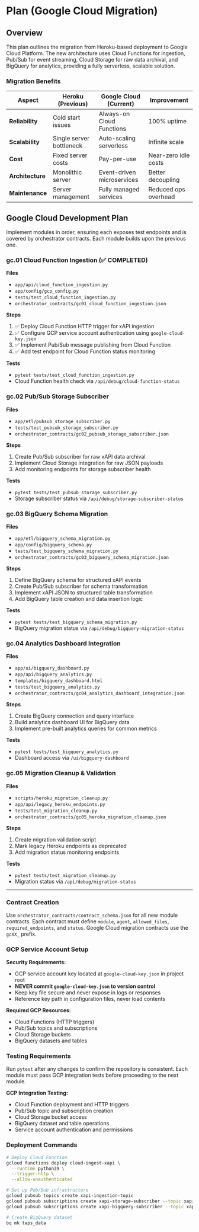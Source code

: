 # Plan (Google Cloud Migration)

## Overview

This plan outlines the migration from Heroku-based deployment to Google Cloud Platform. The new architecture uses Cloud Functions for ingestion, Pub/Sub for event streaming, Cloud Storage for raw data archival, and BigQuery for analytics, providing a fully serverless, scalable solution.

### Migration Benefits

| Aspect | Heroku (Previous) | Google Cloud (Current) | Improvement |
| --- | --- | --- | --- |
| **Reliability** | Cold start issues | Always-on Cloud Functions | 100% uptime |
| **Scalability** | Single server bottleneck | Auto-scaling serverless | Infinite scale |
| **Cost** | Fixed server costs | Pay-per-use | Near-zero idle costs |
| **Architecture** | Monolithic server | Event-driven microservices | Better decoupling |
| **Maintenance** | Server management | Fully managed services | Reduced ops overhead |

## Google Cloud Development Plan

Implement modules in order, ensuring each exposes test endpoints and is covered
by orchestrator contracts. Each module builds upon the previous one.

### gc.01 Cloud Function Ingestion (✅ COMPLETED)

**Files**
- `app/api/cloud_function_ingestion.py`
- `app/config/gcp_config.py`
- `tests/test_cloud_function_ingestion.py`
- `orchestrator_contracts/gc01_cloud_function_ingestion.json`

**Steps**
1. ✅ Deploy Cloud Function HTTP trigger for xAPI ingestion
2. ✅ Configure GCP service account authentication using `google-cloud-key.json`
3. ✅ Implement Pub/Sub message publishing from Cloud Function
4. ✅ Add test endpoint for Cloud Function status monitoring

**Tests**
- `pytest tests/test_cloud_function_ingestion.py`
- Cloud Function health check via `/api/debug/cloud-function-status`

### gc.02 Pub/Sub Storage Subscriber

**Files**
- `app/etl/pubsub_storage_subscriber.py`
- `tests/test_pubsub_storage_subscriber.py`
- `orchestrator_contracts/gc02_pubsub_storage_subscriber.json`

**Steps**
1. Create Pub/Sub subscriber for raw xAPI data archival
2. Implement Cloud Storage integration for raw JSON payloads
3. Add monitoring endpoints for storage subscriber health

**Tests**
- `pytest tests/test_pubsub_storage_subscriber.py`
- Storage subscriber status via `/api/debug/storage-subscriber-status`

### gc.03 BigQuery Schema Migration

**Files**
- `app/etl/bigquery_schema_migration.py`
- `app/config/bigquery_schema.py`
- `tests/test_bigquery_schema_migration.py`
- `orchestrator_contracts/gc03_bigquery_schema_migration.json`

**Steps**
1. Define BigQuery schema for structured xAPI events
2. Create Pub/Sub subscriber for schema transformation
3. Implement xAPI JSON to structured table transformation
4. Add BigQuery table creation and data insertion logic

**Tests**
- `pytest tests/test_bigquery_schema_migration.py`
- BigQuery migration status via `/api/debug/bigquery-migration-status`

### gc.04 Analytics Dashboard Integration

**Files**
- `app/ui/bigquery_dashboard.py`
- `app/api/bigquery_analytics.py`
- `templates/bigquery_dashboard.html`
- `tests/test_bigquery_analytics.py`
- `orchestrator_contracts/gc04_analytics_dashboard_integration.json`

**Steps**
1. Create BigQuery connection and query interface
2. Build analytics dashboard UI for BigQuery data
3. Implement pre-built analytics queries for common metrics

**Tests**
- `pytest tests/test_bigquery_analytics.py`
- Dashboard access via `/ui/bigquery-dashboard`

### gc.05 Migration Cleanup & Validation

**Files**
- `scripts/heroku_migration_cleanup.py`
- `app/api/legacy_heroku_endpoints.py`
- `tests/test_migration_cleanup.py`
- `orchestrator_contracts/gc05_heroku_migration_cleanup.json`

**Steps**
1. Create migration validation script
2. Mark legacy Heroku endpoints as deprecated
3. Add migration status monitoring endpoints

**Tests**
- `pytest tests/test_migration_cleanup.py`
- Migration status via `/api/debug/migration-status`

---

### Contract Creation

Use `orchestrator_contracts/contract_schema.json` for all new module contracts.
Each contract must define `module`, `agent`, `allowed_files`, `required_endpoints`,
and `status`. Google Cloud migration contracts use the `gcXX_` prefix.

### GCP Service Account Setup

**Security Requirements:**
- GCP service account key located at `google-cloud-key.json` in project root
- **NEVER commit `google-cloud-key.json` to version control**
- Keep key file secure and never expose in logs or responses
- Reference key path in configuration files, never load contents

**Required GCP Resources:**
- Cloud Functions (HTTP triggers)
- Pub/Sub topics and subscriptions
- Cloud Storage buckets
- BigQuery datasets and tables

### Testing Requirements

Run `pytest` after any changes to confirm the repository is consistent. Each module
must pass GCP integration tests before proceeding to the next module.

**GCP Integration Testing:**
- Cloud Function deployment and HTTP triggers
- Pub/Sub topic and subscription creation
- Cloud Storage bucket access
- BigQuery dataset and table operations
- Service account authentication and permissions

### Deployment Commands

```bash
# Deploy Cloud Function
gcloud functions deploy cloud-ingest-xapi \
  --runtime python39 \
  --trigger-http \
  --allow-unauthenticated

# Set up Pub/Sub infrastructure
gcloud pubsub topics create xapi-ingestion-topic
gcloud pubsub subscriptions create xapi-storage-subscriber --topic xapi-ingestion-topic
gcloud pubsub subscriptions create xapi-bigquery-subscriber --topic xapi-ingestion-topic

# Create BigQuery dataset
bq mk taps_data
```

